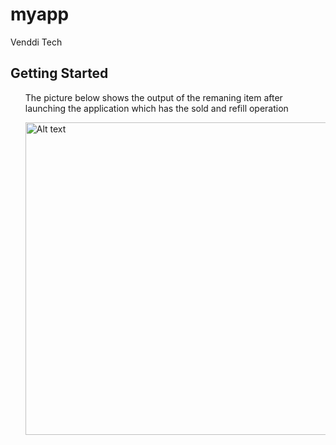 # myapp

Venddi Tech

## Getting Started


<ul> 
	The picture below shows the output of the remaning item after launching the application which has the sold and refill operation
</ul>

<ul> 
<img src="../images/output.jpg" alt="Alt text" title="test scenario 1"
width="600" 
     height="500">
</ul>

